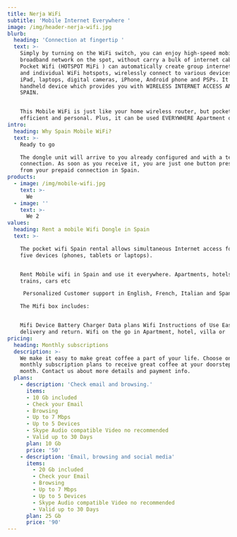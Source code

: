 ```yaml
---
title: Nerja WiFi
subtitle: 'Mobile Internet Everywhere '
image: /img/header-nerja-wifi.jpg
blurb:
  heading: 'Connection at fingertip '
  text: >-
    Simply by turning on the WiFi switch, you can enjoy high-speed mobile
    broadband network on the spot, without carry a bulk of internet cable. The
    Pocket Wifi (HOTSPOT MiFi ) can automatically create group internet access
    and individual WiFi hotspots, wirelessly connect to various devices, such as
    iPad, laptops, digital cameras, iPhone, Android phone and PSPs. It's a  3G
    handheld device which provides you with WIRELESS INTERNET ACCESS ANYWHERE IN
    SPAIN. 


    This Mobile WiFi is just like your home wireless router, but pocket-sized,
    efficient and personal. Plus, it can be used EVERYWHERE Apartment or Beach.
intro:
  heading: Why Spain Mobile WiFi?
  text: >-
    Ready to go

    The dongle unit will arrive to you already configured and with a tested
    connection. As soon as you receive it, you are just one button press away
    from your prepaid connection in Spain.
products:
  - image: /img/mobile-wifi.jpg
    text: >-
      We 
  - image: ''
    text: >-
      We 2
values:
  heading: Rent a mobile Wifi Dongle in Spain
  text: >-

    The pocket wifi Spain rental allows simultaneous Internet access for up to
    five devices (phones, tablets or laptops).


    Rent Mobile wifi in Spain and use it everywhere. Apartments, hotels, beach,
    trains, cars etc

     Personalized Customer support in English, French, Italian and Spanish

    The Mifi box includes:


    Mifi Device Battery Charger Data plans Wifi Instructions of Use Easy
    delivery and return. Wifi on the go in Apartment, hotel, villa or  camping.
pricing:
  heading: Monthly subscriptions
  description: >-
    We make it easy to make great coffee a part of your life. Choose one of our
    monthly subscription plans to receive great coffee at your doorstep each
    month. Contact us about more details and payment info.
  plans:
    - description: 'Check email and browsing.'
      items:
      - 10 Gb included
      - Check your Email
      - Browsing
      - Up to 7 Mbps
      - Up to 5 Devices
      - Skype Audio compatible Video no recommended
      - Valid up to 30 Days
      plan: 10 Gb
      price: '50'
    - description: 'Email, browsing and social media'
      items:
        - 20 Gb included
        - Check your Email
        - Browsing
        - Up to 7 Mbps
        - Up to 5 Devices
        - Skype Audio compatible Video no recommended
        - Valid up to 30 Days
      plan: 25 Gb
      price: '90'
---
```

